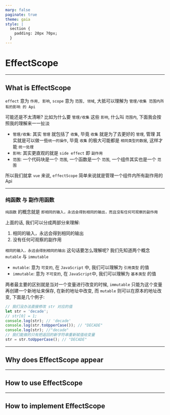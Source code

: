```yaml
---
marp: false
paginate: true
theme: gaia
style: |
  section {
    padding: 20px 70px;
  }
---
```


<!--
_class: lead gaia
_paginate: false
-->

# EffectScope

---

<style scoped>
  section {
    font-size: 30px;
  }
</style>

## What is EffectScope

`effect` 意为 `作用, 影响`, `scope` 意为 `范围, 领域`, 大抵可以理解为 `管理/收集 范围内所有的影响 的 Api`

可能还是不太清晰? 比如为什么要 `管理/收集` 这些 `影响`, 什么叫 `范围内`, 下面我会按照我的理解来一一扯淡

- `管理/收集`: 其实 `管理` 就包括了 `收集`, 毕竟 `收集` 就是为了去更好的 `管理`, 管理 其实就是可以做一些`统一的操作`, 毕竟 `收集` 的极大可能都是 `相同类型的数据`, 这样才能 `统一处理`
- `影响`: 其实更直观的就是 `side effect` 即 `副作用`
- `范围`: 一个代码块是一个 `范围`, 一个函数是一个 `范围`, 一个组件其实也是一个 `范围`

所以我们就拿 `vue` 来说, `effectScope` 简单来说就是管理一个组件内所有副作用的 Api

---

### 纯函数 与 副作用函数

`纯函数` 的概念就是 `即相同的输入，永远会得到相同的输出，而且没有任何可观察的副作用`

上面的话, 我们可以分成两部分来理解:

1. 相同的输入，永远会得到相同的输出
2. 没有任何可观察的副作用

`相同的输入，永远会得到相同的输出` 这句话要怎么理解呢? 我们先知道两个概念 `mutable` 与 `immutable`

- `mutable`: 意为 `可变的`, 在 `JavaScript` 中, 我们可以理解为 `引用类型` 的值
- `immutable`: 意为 `不可变的`, 在 `JavaScript`中, 我们可以理解为 `基本类型` 的值

两者最主要的区别就是当对一个变量进行改变的时候, `immutable` 只能为这个变量再创建一个新地址来保存, 在新的地址中改变, 而 `mutable` 则可以在原本的地址改变, 下面是几个例子:

```javascript
// 我们没办法直接修改 str 对应的值
let str = 'decade';
// str[0] = 1;
console.log(str); // 'decade'
console.log(str.toUpperCase()); // "DECADE"
console.log(str); //"decade"
// 我们能做的只有把返回的新字符串重新赋值给变量
str = str.toUpperCase(); // "DECADE"
```

---

## Why does EffectScope appear

---

## How to use EffectScope

---

## How to implement EffectScope

